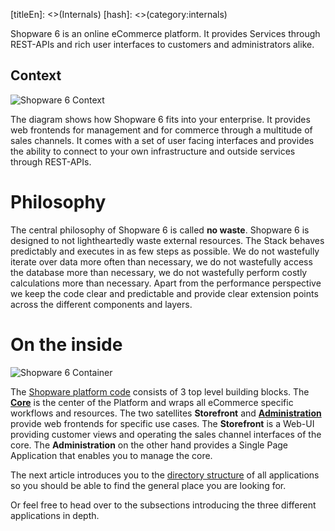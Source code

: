 [titleEn]: <>(Internals)
[hash]: <>(category:internals)

Shopware 6 is an online eCommerce platform. It provides Services through REST-APIs and rich user interfaces to customers and administrators alike.

## Context

![Shopware 6 Context](./dist/platform-context.png)

The diagram shows how Shopware 6 fits into your enterprise. It provides web frontends for management and for commerce through a multitude of sales channels. It comes with a set of user facing interfaces and provides the ability to connect to your own infrastructure and outside services through REST-APIs.

# Philosophy

The central philosophy of Shopware 6 is called **no waste**. Shopware 6 is designed to not lightheartedly waste external resources. The Stack behaves predictably and executes in as few steps as possible. We do not wastefully iterate over data more often than necessary, we do not wastefully access the database more than necessary, we do not wastefully perform costly calculations more than necessary. Apart from the performance perspective we keep the code clear and predictable and provide clear extension points across the different components and layers.

# On the inside

![Shopware 6 Container](./dist/platform-container.png)

The [Shopware platform code][platform-gh] consists of 3 top level building blocks. The [**Core**][core] is the center of the Platform and wraps all eCommerce specific workflows and resources. The two satellites **Storefront** and [**Administration**][admin] provide web frontends for specific use cases. The **Storefront** is a Web-UI providing customer views and operating the sales channel interfaces of the core. The **Administration** on the other hand provides a Single Page Application that enables you to manage the core.

The next article introduces you to the [directory structure](./5-directory-structure/__categoryInfo.md) of all applications so you should be able to find the general place you are looking for. 

Or feel free to head over to the subsections introducing the three different applications in depth.

[platform-gh]: https://github.com/shopware/platform/tree/master/src
[core]: ./1-core/__categoryInfo.md
[admin]: ./2-administration/__categoryInfo.md
[storefront]: 13-storefront.md

